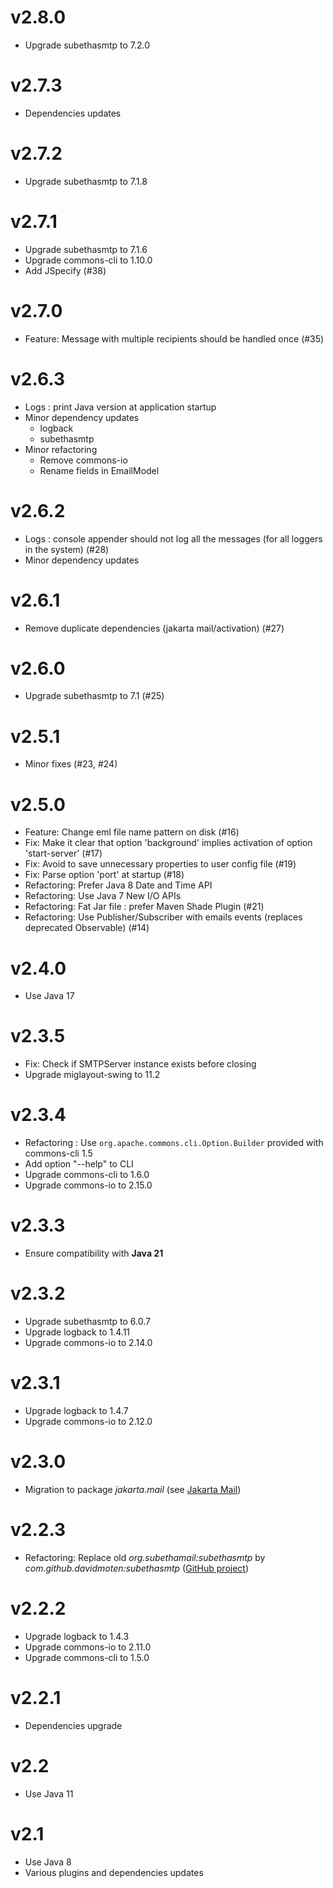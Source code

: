 # v2.8.0

- Upgrade subethasmtp to 7.2.0

# v2.7.3

- Dependencies updates

# v2.7.2

- Upgrade subethasmtp to 7.1.8

# v2.7.1

- Upgrade subethasmtp to 7.1.6
- Upgrade commons-cli to 1.10.0
- Add JSpecify (#38)

# v2.7.0

- Feature: Message with multiple recipients should be handled once (#35)

# v2.6.3

- Logs : print Java version at application startup
- Minor dependency updates
    - logback
    - subethasmtp
- Minor refactoring
    - Remove commons-io
    - Rename fields in EmailModel

# v2.6.2

- Logs : console appender should not log all the messages (for all loggers in the system) (#28)
- Minor dependency updates

# v2.6.1

- Remove duplicate dependencies (jakarta mail/activation) (#27)

# v2.6.0

- Upgrade subethasmtp to 7.1 (#25)

# v2.5.1

- Minor fixes (#23, #24)

# v2.5.0

- Feature: Change eml file name pattern on disk (#16)
- Fix: Make it clear that option 'background' implies activation of option 'start-server' (#17)
- Fix: Avoid to save unnecessary properties to user config file (#19)
- Fix: Parse option 'port' at startup (#18)
- Refactoring: Prefer Java 8 Date and Time API
- Refactoring: Use Java 7 New I/O APIs
- Refactoring: Fat Jar file : prefer Maven Shade Plugin (#21)
- Refactoring: Use Publisher/Subscriber with emails events (replaces deprecated Observable) (#14)

# v2.4.0

- Use Java 17

# v2.3.5

- Fix: Check if SMTPServer instance exists before closing
- Upgrade miglayout-swing to 11.2

# v2.3.4

- Refactoring : Use `org.apache.commons.cli.Option.Builder` provided with commons-cli 1.5
- Add option "--help" to CLI
- Upgrade commons-cli to 1.6.0
- Upgrade commons-io to 2.15.0

# v2.3.3

- Ensure compatibility with **Java 21**

# v2.3.2

- Upgrade subethasmtp to 6.0.7
- Upgrade logback to 1.4.11
- Upgrade commons-io to 2.14.0

# v2.3.1

- Upgrade logback to 1.4.7
- Upgrade commons-io to 2.12.0

# v2.3.0

- Migration to package _jakarta.mail_ (see [Jakarta Mail](https://jakarta.ee/specifications/mail/2.0/jakarta-mail-spec-2.0.html))

# v2.2.3

- Refactoring: Replace old _org.subethamail:subethasmtp_ by _com.github.davidmoten:subethasmtp_ ([GitHub project](https://github.com/davidmoten/subethasmtp))

# v2.2.2

- Upgrade logback to 1.4.3
- Upgrade commons-io to 2.11.0
- Upgrade commons-cli to 1.5.0

# v2.2.1

- Dependencies upgrade

# v2.2

- Use Java 11

# v2.1

- Use Java 8
- Various plugins and dependencies updates